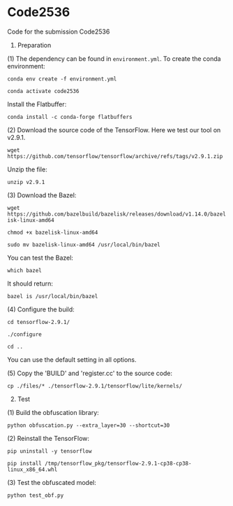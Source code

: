 # Code2536

Code for the submission Code2536

1. Preparation

(1) The dependency can be found in `environment.yml`. To create the conda environment:

`conda env create -f environment.yml`

`conda activate code2536`

Install the Flatbuffer:

`conda install -c conda-forge flatbuffers`

(2) Download the source code of the TensorFlow. Here we test our tool on v2.9.1.

`wget https://github.com/tensorflow/tensorflow/archive/refs/tags/v2.9.1.zip`

Unzip the file:

`unzip v2.9.1`

(3) Download the Bazel:

`wget https://github.com/bazelbuild/bazelisk/releases/download/v1.14.0/bazelisk-linux-amd64`

`chmod +x bazelisk-linux-amd64`

`sudo mv bazelisk-linux-amd64 /usr/local/bin/bazel`

You can test the Bazel:

`which bazel`

It should return:

`bazel is /usr/local/bin/bazel`

(4) Configure the build:

`cd tensorflow-2.9.1/`

`./configure`

`cd ..`

You can use the default setting in all options.

(5) Copy the 'BUILD' and 'register.cc' to the source code:  

`cp ./files/* ./tensorflow-2.9.1/tensorflow/lite/kernels/`

2. Test

(1) Build the obfuscation library:

`python obfuscation.py --extra_layer=30 --shortcut=30`

(2) Reinstall the TensorFlow:

`pip uninstall -y tensorflow`

`pip install /tmp/tensorflow_pkg/tensorflow-2.9.1-cp38-cp38-linux_x86_64.whl`

(3) Test the obfuscated model:

`python test_obf.py`

